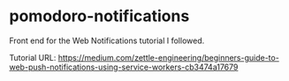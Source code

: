 # pomodoro-notifications
Front end for the Web Notifications tutorial I followed.

Tutorial URL:
https://medium.com/zettle-engineering/beginners-guide-to-web-push-notifications-using-service-workers-cb3474a17679
